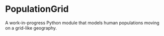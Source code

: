 # PopulationGrid
A work-in-progress Python module that models human populations moving on a grid-like geography. 

